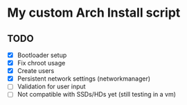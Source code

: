 # My custom Arch Install script

## TODO

- [x] Bootloader setup
- [x] Fix chroot usage
- [x] Create users
- [x] Persistent network settings (networkmanager)
- [ ] Validation for user input
- [ ] Not compatible with SSDs/HDs yet (still testing in a vm)
